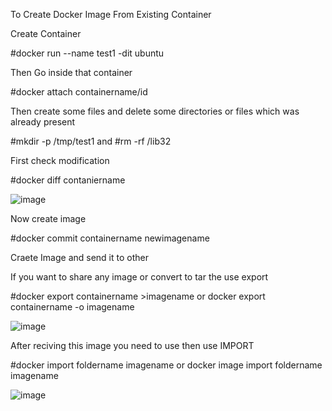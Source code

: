 To Create Docker Image From Existing Container

Create Container

#docker run --name test1 -dit ubuntu

Then Go inside that container

#docker attach containername/id

Then create some files and delete some directories or files which was already present

#mkdir -p /tmp/test1 and #rm -rf /lib32

First check modification 

#docker diff contaniername

![image](https://github.com/Khushang49/Docker/assets/95266353/676c4cc2-0350-41c0-8200-808331b0cc94)


Now create image 

#docker commit containername newimagename


Craete Image and send it to other 

If you want to share any image or convert to tar the use export

#docker export containername >imagename or docker export containername -o imagename

![image](https://github.com/Khushang49/Docker/assets/95266353/c0393690-d746-4641-b12a-d2f6d40de9a2)


After reciving this image you need to use then use IMPORT

#docker import foldername imagename or docker image import foldername imagename

![image](https://github.com/Khushang49/Docker/assets/95266353/40a82b89-574a-4431-ae4a-7957237e372f)

